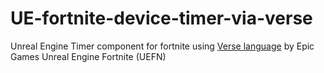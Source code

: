 # UE-fortnite-device-timer-via-verse
Unreal Engine Timer component for fortnite using [Verse language](https://dev.epicgames.com/documentation/en-us/uefn/verse-language-reference) by Epic Games Unreal Engine Fortnite (UEFN)

